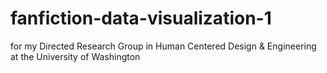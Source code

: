 # fanfiction-data-visualization-1
for my Directed Research Group in Human Centered Design &amp; Engineering at the University of Washington
